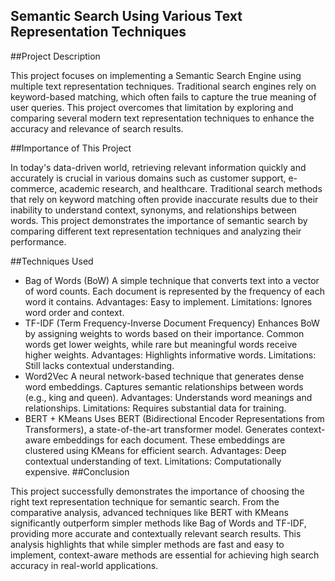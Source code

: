 ## Semantic Search Using Various Text Representation Techniques

##Project Description

This project focuses on implementing a Semantic Search Engine using multiple text representation techniques. Traditional search engines rely on keyword-based matching, which often fails to capture the true meaning of user queries. This project overcomes that limitation by exploring and comparing several modern text representation techniques to enhance the accuracy and relevance of search results.


##Importance of This Project

In today's data-driven world, retrieving relevant information quickly and accurately is crucial in various domains such as customer support, e-commerce, academic research, and healthcare. Traditional search methods that rely on keyword matching often provide inaccurate results due to their inability to understand context, synonyms, and relationships between words. This project demonstrates the importance of semantic search by comparing different text representation techniques and analyzing their performance.

##Techniques Used

- Bag of Words (BoW)
A simple technique that converts text into a vector of word counts.
Each document is represented by the frequency of each word it contains.
Advantages: Easy to implement.
Limitations: Ignores word order and context.
- TF-IDF (Term Frequency-Inverse Document Frequency)
Enhances BoW by assigning weights to words based on their importance.
Common words get lower weights, while rare but meaningful words receive higher weights.
Advantages: Highlights informative words.
Limitations: Still lacks contextual understanding.
- Word2Vec
A neural network-based technique that generates dense word embeddings.
Captures semantic relationships between words (e.g., king and queen).
Advantages: Understands word meanings and relationships.
Limitations: Requires substantial data for training.
- BERT + KMeans
Uses BERT (Bidirectional Encoder Representations from Transformers), a state-of-the-art transformer model.
Generates context-aware embeddings for each document.
These embeddings are clustered using KMeans for efficient search.
Advantages: Deep contextual understanding of text.
Limitations: Computationally expensive.
##Conclusion

This project successfully demonstrates the importance of choosing the right text representation technique for semantic search. From the comparative analysis, advanced techniques like BERT with KMeans significantly outperform simpler methods like Bag of Words and TF-IDF, providing more accurate and contextually relevant search results. This analysis highlights that while simpler methods are fast and easy to implement, context-aware methods are essential for achieving high search accuracy in real-world applications.
